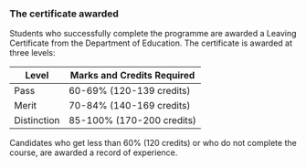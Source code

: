 ###  The certificate awarded

Students who successfully complete the programme are awarded a Leaving
Certificate from the Department of Education. The certificate is awarded at
three levels:

Level  |  Marks and Credits Required   
---|---  
Pass  |  60-69% (120-139 credits)   
Merit  |  70-84% (140-169 credits)   
Distinction  |  85-100% (170-200 credits)   
  
Candidates who get less than 60% (120 credits) or who do not complete the
course, are awarded a record of experience.
